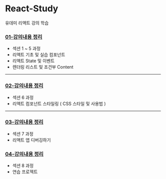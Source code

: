 # React-Study
유데미 리액트 강의 학습

### [01-강의내용 정리](/01-starting-setup/README.md)
- 섹션 1 ~ 5 과정
- 리액트 기초 및 실습 컴포넌트
- 리액트 State 및 이벤트
- 렌더링 리스트 및 조건부 Content

---

### [02-강의내용 정리](/01-starting-project%202/README.md)
- 섹션 6 과정
- 리액트 컴포넌트 스타일링 ( CSS 스타일 및 사용법 )

---

### [03-강의내용 정리](/section_7_debug/README.md)
- 섹션 7 과정
- 리액트 앱 디버깅하기

### [04-강의내용 정리](/section_8_prac_pjt/README.md)
- 섹션 8 과정
- 연습 프로젝트
